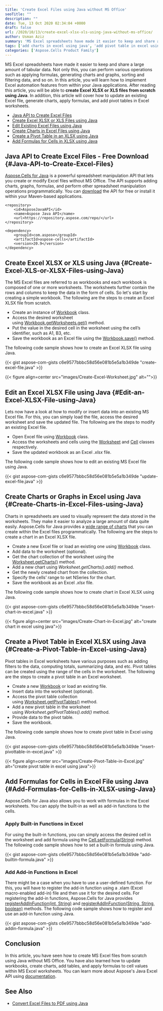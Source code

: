 ```yaml
---
title: 'Create Excel Files using Java without MS Office'
seoTitle: ""
description: ""
date: Tue, 13 Oct 2020 02:34:04 +0000
draft: false
url: /2020/10/13/create-excel-xlsx-xls-using-java-without-ms-office/
author: Usman Aziz
summary: 'MS Excel spreadsheets have made it easier to keep and share a large amount of tabular data. Not only this, you can perform various operations such as applying formulas, generating charts and graphs, sorting and filtering data, and so on. In this article, you will learn how to implement Excel automation features from within your Java applications. After reading this article, you will be able to create MS Excel XLSX or XLS files from scratch using Java. In addition, this article will cover how to update an existing Excel file, generate charts, and add tables in Excel worksheets.'
tags: ['add charts in excel using java', 'add pivot table in excel using java', 'create excel files in java', 'create xls in java', 'create xlsx in java']
categories: ['Aspose.Cells Product Family']
---
```


MS Excel spreadsheets have made it easier to keep and share a large amount of tabular data. Not only this, you can perform various operations such as applying formulas, generating charts and graphs, sorting and filtering data, and so on. In this article, you will learn how to implement Excel automation features from within your Java applications. After reading this article, you will be able to **create Excel XLSX or XLS files from scratch using Java**. In addition, this article will cover how to update an existing Excel file, generate charts, apply formulas, and add pivot tables in Excel worksheets.

*   [Java API to Create Excel Files][1]
*   [Create Excel XLSX or XLS Files using Java][2]
*   [Edit Existing Excel Files using Java][3]
*   [Create Charts in Excel Files using Java][4]
*   [Create a Pivot Table in an XLSX using Java][5]
*   [Add Formulas for Cells in XLSX using Java][6]

## Java API to Create Excel Files - Free Download {#Java-API-to-Create-Excel-Files}

[Aspose.Cells for Java][7] is a powerful spreadsheet manipulation API that lets you create or modify Excel files without MS Office. The API supports adding charts, graphs, formulas, and perform other spreadsheet manipulation operations programmatically. You can [download][8] the API for free or install it within your Maven-based applications.

```
<repository>
    <id>AsposeJavaAPI</id>
    <name>Aspose Java API</name>
    <url>https://repository.aspose.com/repo/</url>
</repository>
```
```
<dependency>
    <groupId>com.aspose</groupId>
    <artifactId>aspose-cells</artifactId>
    <version>20.9</version>
</dependency>
```

## Create Excel XLSX or XLS using Java {#Create-Excel-XLS-or-XLSX-Files-using-Java}

The MS Excel files are referred to as workbooks and each workbook is composed of one or more worksheets. The worksheets further contain the rows and columns to keep the data in the form of cells. So let's start by creating a simple workbook. The following are the steps to create an Excel XLSX file from scratch.

*   Create an instance of [Workbook][9] class.
*   Access the desired worksheet using [Workbook.getWorksheets.get()][10] method.
*   Put the value in the desired cell in the worksheet using the cell’s identifier, such as A1, B3, etc.
*   Save the workbook as an Excel file using the [Workbook.save()][11] method.

The following code sample shows how to create an Excel XLSX file using Java.

{{< gist aspose-com-gists c6e9577bbbc58d56e081b5e5a1b349de "create-excel-file.java" >}}



{{< figure align=center src="images/Create-Excel-Worksheet.jpg" alt="">}}


## Edit an Excel XLSX File using Java {#Edit-an-Excel-XLSX-File-using-Java}

Lets now have a look at how to modify or insert data into an existing MS Excel file. For this, you can simply load the file, access the desired worksheet and save the updated file. The following are the steps to modify an existing Excel file.

*   Open Excel file using [Workbook][12] class.
*   Access the worksheets and cells using the [Worksheet][13] and [Cell][14] classes respectively.
*   Save the updated workbook as an Excel _.xlsx_ file.

The following code sample shows how to edit an existing MS Excel file using Java.

{{< gist aspose-com-gists c6e9577bbbc58d56e081b5e5a1b349de "update-excel-file.java" >}}

## Create Charts or Graphs in Excel using Java {#Create-Charts-in-Excel-Files-using-Java}

Charts in spreadsheets are used to visually represent the data stored in the worksheets. They make it easier to analyze a large amount of data quite easily. Aspose.Cells for Java provides a [wide range of charts][15] that you can create within the Excel files programmatically. The following are the steps to create a chart in an Excel XLSX file.

*   Create a new Excel file or load an existing one using [Workbook][16] class.
*   Add data to the worksheet (optional).
*   Get the chart collection of the worksheet using the [Worksheet.getCharts()][17] method.
*   Add a new chart using _Worksheet.getCharts().add()_ method.
*   Get the newly created chart from the collection.
*   Specify the cells’ range to set NSeries for the chart.
*   Save the workbook as an Excel _.xlsx_ file.

The following code sample shows how to create chart in Excel XLSX using Java.

{{< gist aspose-com-gists c6e9577bbbc58d56e081b5e5a1b349de "insert-chart-in-excel.java" >}}



{{< figure align=center src="images/Create-Chart-in-Excel.jpg" alt="create chart in excel using java">}}


## Create a Pivot Table in Excel XLSX using Java {#Create-a-Pivot-Table-in-Excel-using-Java}

Pivot tables in Excel worksheets have various purposes such as adding filters to the data, computing totals, summarizing data, and etc. Pivot tables can be created using the range of the cells in the worksheet. The following are the steps to create a pivot table in an Excel worksheet.

*   Create a new [Workbook][18] or load an existing file.
*   Insert data into the worksheet (optional).
*   Access the pivot table collection using [Worksheet.getPivotTables()][19] method.
*   Add a new pivot table in the worksheet using _Worksheet.getPivotTables().add()_ method.
*   Provide data to the pivot table.
*   Save the workbook.

The following code sample shows how to create pivot table in Excel using Java.

{{< gist aspose-com-gists c6e9577bbbc58d56e081b5e5a1b349de "insert-pivottable-in-excel.java" >}}



{{< figure align=center src="images/Create-Pivot-Table-in-Excel.jpg" alt="create pivot table in excel using java">}}


## Add Formulas for Cells in Excel File using Java {#Add-Formulas-for-Cells-in-XLSX-using-Java}

Aspose.Cells for Java also allows you to work with formulas in the Excel worksheets. You can apply the built-in as well as add-in functions to the cells.

### Apply Built-in Functions in Excel

For using the built-in functions, you can simply access the desired cell in the worksheet and add formula using the [Cell.setFormula(String)][20] method. The following code sample shows how to set a built-in formula using Java.

{{< gist aspose-com-gists c6e9577bbbc58d56e081b5e5a1b349de "add-builtin-formula.java" >}}

### Add Add-in Functions in Excel

There might be a case when you have to use a user-defined function. For this, you will have to register the add-in function using a .xlam (Excel macro-enabled add-in) file and then use it for the desired cells. For registering the add-in functions, Aspose.Cells for Java provides [registerAddInFunction(int, String)][21] and [registerAddInFunction(String, String, boolean)][22] methods. The following code sample shows how to register and use an add-in function using Java.

{{< gist aspose-com-gists c6e9577bbbc58d56e081b5e5a1b349de "add-addin-formula.java" >}}

## Conclusion

In this article, you have seen how to create MS Excel files from scratch using Java without MS Office. You have also learned how to update workbooks, create charts, add tables, and apply formulas to cell values within MS Excel worksheets. You can learn more about Aspose's Java Excel API using [documentation][23].

## See Also

*   [Convert Excel Files to PDF using Java][24]




[1]: #Java-API-to-Create-Excel-Files
[2]: #Create-Excel-XLS-or-XLSX-Files-using-Java
[3]: #Edit-an-Excel-XLSX-File-using-Java
[4]: #Create-Charts-in-Excel-Files-using-Java
[5]: #Create-a-Pivot-Table-in-Excel-using-Java
[6]: #Add-Formulas-for-Cells-in-XLSX-using-Java
[7]: https://products.aspose.com/cells/java
[8]: https://downloads.aspose.com/cells/java
[9]: https://apireference.aspose.com/cells/java/com.aspose.cells/Workbook
[10]: https://apireference.aspose.com/cells/java/com.aspose.cells/workbook#Worksheets
[11]: https://apireference.aspose.com/cells/java/com.aspose.cells/workbook#save(java.lang.String)
[12]: https://apireference.aspose.com/cells/java/com.aspose.cells/workbook
[13]: https://apireference.aspose.com/cells/java/com.aspose.cells/Worksheet
[14]: https://apireference.aspose.com/cells/java/com.aspose.cells/Cell
[15]: https://docs.aspose.com/cells/java/creating-and-customizing-charts/#creating-a-simple-chart
[16]: https://apireference.aspose.com/cells/java/com.aspose.cells/workbook
[17]: https://apireference.aspose.com/cells/java/com.aspose.cells/worksheet#Charts
[18]: https://apireference.aspose.com/cells/java/com.aspose.cells/workbook
[19]: https://apireference.aspose.com/cells/java/com.aspose.cells/worksheet#PivotTables
[20]: https://apireference.aspose.com/cells/java/com.aspose.cells/cell#Formula
[21]: https://apireference.aspose.com/cells/java/com.aspose.cells/worksheetcollection#registerAddInFunction(int,%20java.lang.String)
[22]: https://apireference.aspose.com/cells/java/com.aspose.cells/worksheetcollection#registerAddInFunction(java.lang.String,%20java.lang.String,%20boolean)
[23]: https://docs.aspose.com/cells/java/getting-started/
[24]: https://blog.aspose.com/2020/08/12/convert-excel-to-pdf-using-java/





